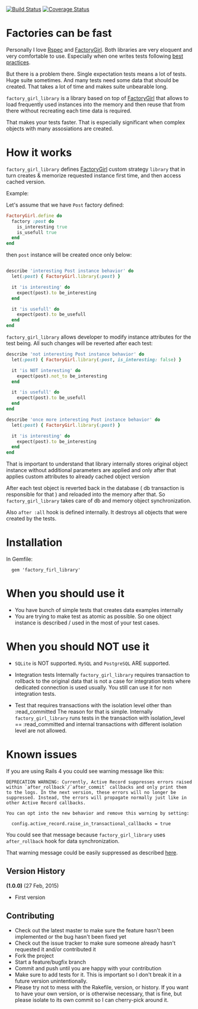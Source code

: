 [![Build Status](https://travis-ci.org/vprokopchuk256/factory_girl_library.svg?branch=development)](https://travis-ci.org/vprokopchuk256/factory_girl_library)
[![Coverage Status](https://coveralls.io/repos/vprokopchuk256/factory_girl_library/badge.svg?branch=development)](https://coveralls.io/r/vprokopchuk256/factory_girl_library?branch=development)

# Factories can be fast

Personally I love [Rspec](https://github.com/rspec/rspec) and [FactoryGirl](https://github.com/thoughtbot/factory_girl). Both libraries are very eloquent and very comfortable to use. Especially when one writes tests following [best practices](http://betterspecs.org/).

But there is a problem there. Single expectation tests means a lot of tests. Huge suite sometimes. And many tests need some data that should be created. That takes a lot of time and makes suite unbearable long. 

```factory_girl_library``` is a library based on top of [FactoryGirl](https://github.com/thoughtbot/factory_girl) that allows to load frequently used instances into the memory and then reuse that from there without recreating each time data is required. 

That makes your tests faster. That is especially significant when complex objects with many assosiations are created. 

# How it works

```factory_girl_library``` defines [FactoryGirl](https://github.com/thoughtbot/factory_girl) custom strategy ```library``` that in turn creates & memorize requested instance first time, and then access cached version. 

Example: 

Let's assume that we have ```Post``` factory defined:

```ruby
FactoryGirl.define do
  factory :post do
    is_interesting true
    is_usefull true
  end
end
```

then ```post``` instance will be created once only below:

```ruby

describe 'interesting Post instance behavior' do
  let(:post) { FactoryGirl.library(:post) }

  it 'is interesting' do
    expect(post).to be_interesting
  end

  it 'is usefull' do
    expect(post).to be_usefull
  end
end

```

```factory_girl_library``` allows developer to modify instance attributes for the test being. All such changes will be reverted after each test: 

```ruby
describe 'not interesting Post instance behavior' do
  let(:post) { FactoryGirl.library(:post, is_interesting: false) }

  it 'is NOT interesting' do
    expect(post).not_to be_interesting
  end

  it 'is usefull' do
    expect(post).to be_usefull
  end
end

describe 'once more interesting Post instance behavior' do
  let(:post) { FactoryGirl.library(:post) }

  it 'is interesting' do
    expect(post).to be_interesting
  end
end
```

That is important to understand that library internally stores original object instance without additional parameters are applied and only after that applies custom attributes to already cached object version

After each test object is reverted back in the database ( db transaction is responsible for that ) and reloaded into the memory after that. So ```factory_girl_library``` takes care of db and memory object synchronization. 

Also ```after :all``` hook is defined internally. It destroys all objects that were created by the tests.

# Installation

In Gemfile: 

```
  gem 'factory_firl_library'
```

# When you should use it

* You have bunch of simple tests that creates data examples internally 
* You are trying to make test as atomic as possible. 
  So one object instance is described / used in the most of your test cases.  

# When you should NOT use it

* ```SQLite``` is NOT supported. 
  ```MySQL``` and ```PostgreSQL``` ARE supported. 

* Integration tests
  Internally ```factory_girl_library``` requires transaction to rollback to the original data that is not a case for integration tests where dedicated connection is used usually. You still can use it for non integration tests. 

* Test that requires transactions with the isolation level other than :read_committed
  The reason for that is simple. Internally ```factory_girl_library``` runs tests in the transaction with isolation_level == :read_committed and internal transactions with different isolation level are not allowed. 

# Known issues

If you are using Rails 4 you could see warning message like this: 

```
DEPRECATION WARNING: Currently, Active Record suppresses errors raised within `after_rollback`/`after_commit` callbacks and only print them to the logs. In the next version, these errors will no longer be suppressed. Instead, the errors will propagate normally just like in other Active Record callbacks.

You can opt into the new behavior and remove this warning by setting:

  config.active_record.raise_in_transactional_callbacks = true
```

You could see that message because ```factory_girl_library``` uses ```after_rollback``` hook for data synchronization. 

That warning message could be easily suppressed as described [here](http://edgeguides.rubyonrails.org/upgrading_ruby_on_rails.html#error-handling-in-transaction-callbacks).

## Version History

**(1.0.0)** (27 Feb, 2015)

* First version

## Contributing

* Check out the latest master to make sure the feature hasn't been implemented or the bug hasn't been fixed yet
* Check out the issue tracker to make sure someone already hasn't requested it and/or contributed it
* Fork the project
* Start a feature/bugfix branch
* Commit and push until you are happy with your contribution
* Make sure to add tests for it. This is important so I don't break it in a future version unintentionally.
* Please try not to mess with the Rakefile, version, or history. If you want to have your own version, or is otherwise necessary, that is fine, but please isolate to its own commit so I can cherry-pick around it.


